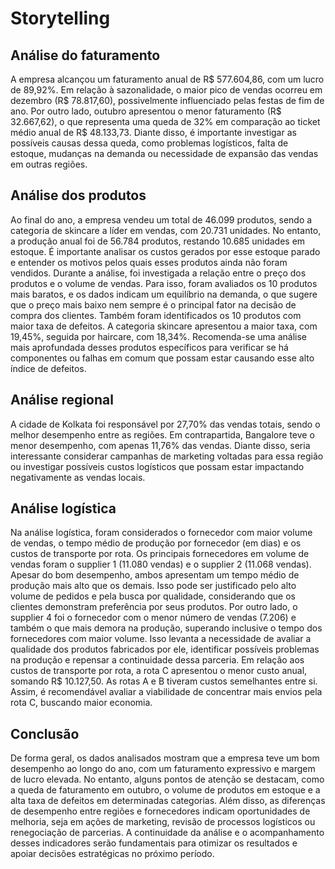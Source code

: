 # Storytelling

## Análise do faturamento
A empresa alcançou um faturamento anual de R$ 577.604,86, com um lucro de 89,92%. Em relação à sazonalidade, o maior pico de vendas ocorreu em dezembro (R$ 78.817,60), possivelmente influenciado pelas festas de fim de ano. Por outro lado, outubro apresentou o menor faturamento (R$ 32.667,62), o que representa uma queda de 32% em comparação ao ticket médio anual de R$ 48.133,73. Diante disso, é importante investigar as possíveis causas dessa queda, como problemas logísticos, falta de estoque, mudanças na demanda ou necessidade de expansão das vendas em outras regiões.

## Análise dos produtos
Ao final do ano, a empresa vendeu um total de 46.099 produtos, sendo a categoria de skincare a líder em vendas, com 20.731 unidades. No entanto, a produção anual foi de 56.784 produtos, restando 10.685 unidades em estoque. É importante analisar os custos gerados por esse estoque parado e entender os motivos pelos quais esses produtos ainda não foram vendidos.
Durante a análise, foi investigada a relação entre o preço dos produtos e o volume de vendas. Para isso, foram avaliados os 10 produtos mais baratos, e os dados indicam um equilíbrio na demanda, o que sugere que o preço mais baixo nem sempre é o principal fator na decisão de compra dos clientes.
Também foram identificados os 10 produtos com maior taxa de defeitos. A categoria skincare apresentou a maior taxa, com 19,45%, seguida por haircare, com 18,34%. Recomenda-se uma análise mais aprofundada desses produtos específicos para verificar se há componentes ou falhas em comum que possam estar causando esse alto índice de defeitos.

## Análise regional
A cidade de Kolkata foi responsável por 27,70% das vendas totais, sendo o melhor desempenho entre as regiões. Em contrapartida, Bangalore teve o menor desempenho, com apenas 11,76% das vendas. Diante disso, seria interessante considerar campanhas de marketing voltadas para essa região ou investigar possíveis custos logísticos que possam estar impactando negativamente as vendas locais.

## Análise logística
Na análise logística, foram considerados o fornecedor com maior volume de vendas, o tempo médio de produção por fornecedor (em dias) e os custos de transporte por rota.
Os principais fornecedores em volume de vendas foram o supplier 1 (11.080 vendas) e o supplier 2 (11.068 vendas). Apesar do bom desempenho, ambos apresentam um tempo médio de produção mais alto que os demais. Isso pode ser justificado pelo alto volume de pedidos e pela busca por qualidade, considerando que os clientes demonstram preferência por seus produtos.
Por outro lado, o supplier 4 foi o fornecedor com o menor número de vendas (7.206) e também o que mais demora na produção, superando inclusive o tempo dos fornecedores com maior volume. Isso levanta a necessidade de avaliar a qualidade dos produtos fabricados por ele, identificar possíveis problemas na produção e repensar a continuidade dessa parceria.
Em relação aos custos de transporte por rota, a rota C apresentou o menor custo anual, somando R$ 10.127,50. As rotas A e B tiveram custos semelhantes entre si. Assim, é recomendável avaliar a viabilidade de concentrar mais envios pela rota C, buscando maior economia.

## Conclusão
De forma geral, os dados analisados mostram que a empresa teve um bom desempenho ao longo do ano, com um faturamento expressivo e margem de lucro elevada. No entanto, alguns pontos de atenção se destacam, como a queda de faturamento em outubro, o volume de produtos em estoque e a alta taxa de defeitos em determinadas categorias. Além disso, as diferenças de desempenho entre regiões e fornecedores indicam oportunidades de melhoria, seja em ações de marketing, revisão de processos logísticos ou renegociação de parcerias. A continuidade da análise e o acompanhamento desses indicadores serão fundamentais para otimizar os resultados e apoiar decisões estratégicas no próximo período.
